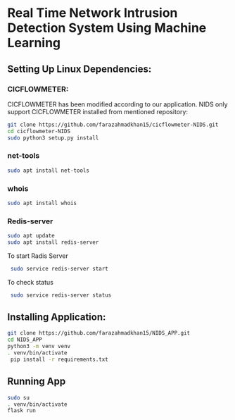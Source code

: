 # Real Time Network Intrusion Detection System Using Machine Learning

## Setting Up Linux Dependencies:

### CICFLOWMETER:

CICFLOWMETER has been modified according to our application. NIDS only support
CICFLOWMETER installed from mentioned repository:
```sh
git clone https://github.com/farazahmadkhan15/cicflowmeter-NIDS.git 
cd cicflowmeter-NIDS
sudo python3 setup.py install 
```

### net-tools

```sh
sudo apt install net-tools
```

### whois
```sh
sudo apt install whois
```

### Redis-server
```sh
sudo apt update
sudo apt install redis-server
```

To start Radis Server
```sh
 sudo service redis-server start
```


To check status
```sh
 sudo service redis-server status
```


## Installing Application: 



```sh
git clone https://github.com/farazahmadkhan15/NIDS_APP.git 
cd NIDS_APP 
python3 -m venv venv 
. venv/bin/activate 
 pip install -r requirements.txt 
```

## Running App
```sh
sudo su 
. venv/bin/activate 
flask run
```
